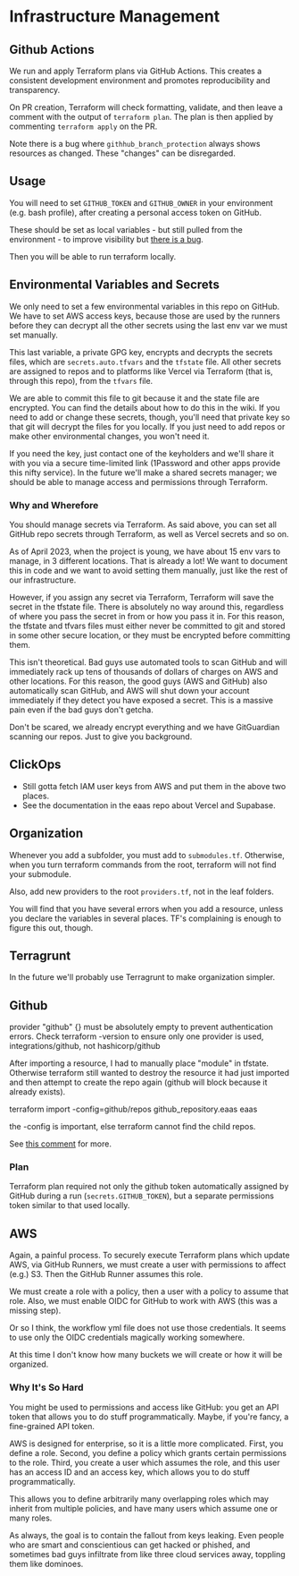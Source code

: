 # Infrastructure Management

## Github Actions

We run and apply Terraform plans via GitHub Actions. This creates a consistent development environment and promotes reproducibility and transparency.

On PR creation, Terraform will check formatting, validate, and then leave a comment with the output of `terraform plan`. The plan is then applied by commenting `terraform apply` on the PR.

Note there is a bug where `githhub_branch_protection` always shows resources as changed. These "changes" can be disregarded.

## Usage

You will need to set `GITHUB_TOKEN` and `GITHUB_OWNER` in your environment (e.g. bash profile), after creating a personal access token on GitHub.

These should be set as local variables - but still pulled from the environment - to improve visibility but [there is a bug](https://github.com/integrations/terraform-provider-github/issues/1592).

Then you will be able to run terraform locally.

## Environmental Variables and Secrets

We only need to set a few environmental variables in this repo on GitHub. We have to set AWS access keys, because those are used by the runners before they can decrypt all the other secrets using the last env var we must set manually.

This last variable, a private GPG key, encrypts and decrypts the secrets files, which are `secrets.auto.tfvars` and the `tfstate` file. All other secrets are assigned to repos and to platforms like Vercel via Terraform (that is, through this repo), from the `tfvars` file.

We are able to commit this file to git because it and the state file are encrypted. You can find the details about how to do this in the wiki. If you need to add or change these secrets, though, you'll need that private key so that git will decrypt the files for you locally. If you just need to add repos or make other environmental changes, you won't need it.

If you need the key, just contact one of the keyholders and we'll share it with you via a secure time-limited link (1Password and other apps provide this nifty service). In the future we'll make a shared secrets manager; we should be able to manage access and permissions through Terraform.

### Why and Wherefore

You should manage secrets via Terraform. As said above, you can set all GitHub repo secrets through Terraform, as well as Vercel secrets and so on.

As of April 2023, when the project is young, we have about 15 env vars to manage, in 3 different locations. That is already a lot! We want to document this in code and we want to avoid setting them manually, just like the rest of our infrastructure.

However, if you assign any secret via Terraform, Terraform will save the secret in the tfstate file. There is absolutely no way around this, regardless of where you pass the secret in from or how you pass it in. For this reason, the tfstate and tfvars files must either never be committed to git and stored in some other secure location, or they must be encrypted before committing them.

This isn't theoretical. Bad guys use automated tools to scan GitHub and will immediately rack up tens of thousands of dollars of charges on AWS and other locations. For this reason, the good guys (AWS and GitHub) also automatically scan GitHub, and AWS will shut down your account immediately if they detect you have exposed a secret. This is a massive pain even if the bad guys don't getcha.

Don't be scared, we already encrypt everything and we have GitGuardian scanning our repos. Just to give you background.

## ClickOps

- Still gotta fetch IAM user keys from AWS and put them in the above two places.
- See the documentation in the eaas repo about Vercel and Supabase.

## Organization

Whenever you add a subfolder, you must add to `submodules.tf`. Otherwise, when you turn terraform commands from the root, terraform will not find your submodule.

Also, add new providers to the root `providers.tf`, not in the leaf folders.

You will find that you have several errors when you add a resource, unless you declare the variables in several places. TF's complaining is enough to figure this out, though.

## Terragrunt

In the future we'll probably use Terragrunt to make organization simpler.

## Github

provider "github" {} must be absolutely empty to prevent authentication errors.
Check terraform -version to ensure only one provider is used, integrations/github, not hashicorp/github

After importing a resource, I had to manually place "module" in tfstate. Otherwise terraform still wanted to destroy the resource it had just imported and then attempt to create the repo again (github will block because it already exists).

terraform import -config=github/repos github_repository.eaas eaas

the -config is important, else terraform cannot find the child repos.

See [this comment](https://github.com/integrations/terraform-provider-github/issues/647#issuecomment-1484185403) for more.

### Plan

Terraform plan required not only the github token automatically assigned by GitHub during a run (`secrets.GITHUB_TOKEN`), but a separate permissions token similar to that used locally.

## AWS

Again, a painful process. To securely execute Terraform plans which update AWS, via GitHub Runners, we must create a user with permissions to affect (e.g.) S3. Then the GitHub Runner assumes this role.

We must create a role with a policy, then a user with a policy to assume that role. Also, we must enable OIDC for GitHub to work with AWS (this was a missing step).

Or so I think, the workflow yml file does not use those credentials. It seems to use only the OIDC credentials magically working somewhere.

At this time I don't know how many buckets we will create or how it will be organized.

### Why It's So Hard

You might be used to permissions and access like GitHub: you get an API token that allows you to do stuff programmatically. Maybe, if you're fancy, a fine-grained API token.

AWS is designed for enterprise, so it is a little more complicated. First, you define a role. Second, you define a policy which grants certain permissions to the role. Third, you create a user which assumes the role, and this user has an access ID and an access key, which allows you to do stuff programmatically.

This allows you to define arbitrarily many overlapping roles which may inherit from multiple policies, and have many users which assume one or many roles.

As always, the goal is to contain the fallout from keys leaking. Even people who are smart and conscientious can get hacked or phished, and sometimes bad guys infiltrate from like three cloud services away, toppling them like dominoes.
